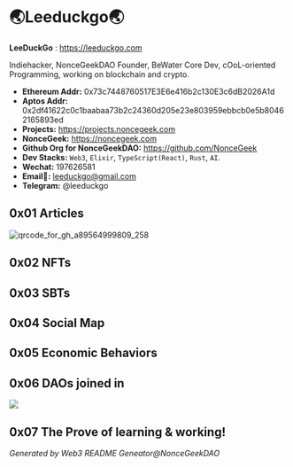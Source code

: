 # 🌏Leeduckgo🌏

<!-- Description -->

**LeeDuckGo** : https://leeduckgo.com

Indiehacker, NonceGeekDAO Founder, BeWater Core Dev, cOoL-oriented Programming, working on blockchain and crypto.

<!-- /Description -->

<!-- Important Links -->

- **Ethereum Addr:** 0x73c7448760517E3E6e416b2c130E3c6dB2026A1d
- **Aptos Addr:** 0x2df41622c0c1baabaa73b2c24360d205e23e803959ebbcb0e5b80462165893ed
- **Projects:** https://projects.noncegeek.com
- **NonceGeek:** https://noncegeek.com
- **Github Org for  NonceGeekDAO:** https://github.com/NonceGeek
- **Dev Stacks:** `Web3`, `Elixir`, `TypeScript(React)`, `Rust`, `AI`.
- **Wechat:** 197626581
- **Email📮:** leeduckgo@gmail.com
- **Telegram:** @leeduckgo

<!-- /Important Links -->

<!-- Projects -->

<!-- /Projects -->

<!-- Articles -->

## 0x01 Articles

![qrcode_for_gh_a89564999809_258](https://user-images.githubusercontent.com/12784118/230812006-2d2dc2bd-1f6c-4225-a062-6a4d67704ac4.jpg)

<!-- /Articles -->

<!-- NFTs -->

## 0x02 NFTs

<!-- /NFTs -->

<!-- SBTs -->

## 0x03 SBTs

<!-- /SBTs -->

<!-- Social Map -->

## 0x04 Social Map

<!-- /Social Map -->

<!-- Economic Behaviors -->

## 0x05 Economic Behaviors

<!-- /Economic Behaviors -->

## 0x06 DAOs joined in

<!-- DAOs -->

[![](https://img.shields.io/badge/NonceGeekDAO-cool--oriented--programming-blue)](https://github.com/NonceGeek)

<!-- /DAOs -->

<!-- Prove -->

## 0x07 The Prove of learning & working!

<!-- /Prove -->

*Generated by Web3 README Geneator@NonceGeekDAO*
